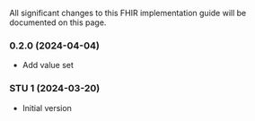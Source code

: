 All significant changes to this FHIR implementation guide will be documented on this page.

### 0.2.0 (2024-04-04)
- Add value set

### STU 1 (2024-03-20)
- Initial version